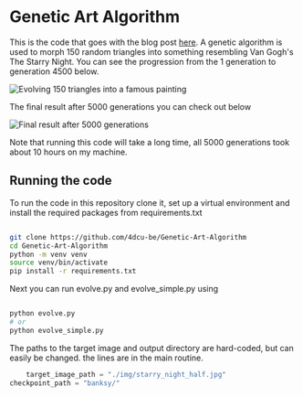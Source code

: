 # Genetic Art Algorithm

This is the code that goes with the blog post [here](http://blog.4dcu.be/programming/2020/01/12/Genetic-Art-Algorithm.html).
A genetic algorithm is used to morph 150 random triangles into something resembling Van Gogh's The Starry Night. You can
see the progression from the 1 generation to generation 4500 below.

![Evolving 150 triangles into a famous painting](./evolution_grid.png)

The final result after 5000 generations you can check out below

![Final result after 5000 generations](banksy/drawing_05000.png)

Note that running this code will take a long time, all 5000 generations took about 10 hours on my machine.

## Running the code

To run the code in this repository clone it, set up a virtual environment and install the required packages from requirements.txt

```bash

git clone https://github.com/4dcu-be/Genetic-Art-Algorithm
cd Genetic-Art-Algorithm
python -m venv venv
source venv/bin/activate
pip install -r requirements.txt

```

Next you can run evolve.py and evolve_simple.py using

```bash

python evolve.py
# or
python evolve_simple.py

```

The paths to the target image and output directory are hard-coded, but can easily be changed. the lines are in the main
routine.

```python
    target_image_path = "./img/starry_night_half.jpg"
checkpoint_path = "banksy/"
```

